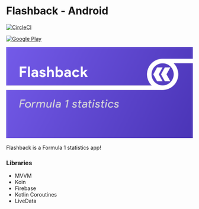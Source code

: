 # Flashback - Android 

[![CircleCI](https://circleci.com/gh/thementalgoose/android-flashback.svg?style=shield&circle-token=c456d888a5460f7838ead408c540fcbae60e98a3)](https://app.circleci.com/pipelines/gh/thementalgoose/android-flashback)

[![Google Play](https://i.imgur.com/gSfLc4N.png)](https://play.google.com/store/apps/details?id=tmg.flashback)

![Flashback](res/feature.png)

Flashback is a Formula 1 statistics app!

### Libraries

- MVVM
- Koin
- Firebase
- Kotlin Coroutines
- LiveData

